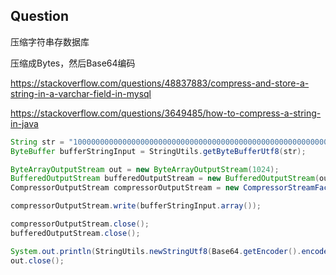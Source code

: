 ## Question

压缩字符串存数据库

压缩成Bytes，然后Base64编码

https://stackoverflow.com/questions/48837883/compress-and-store-a-string-in-a-varchar-field-in-mysql

https://stackoverflow.com/questions/3649485/how-to-compress-a-string-in-java

```java
String str = "10000000000000000000000000000000000000000000000000000000000000000000000000000000000000000000000000000000000000000000000001111111000011111111111111111111111110000000000000000000000000000000000000000000000000000000000000";
ByteBuffer bufferStringInput = StringUtils.getByteBufferUtf8(str);

ByteArrayOutputStream out = new ByteArrayOutputStream(1024);
BufferedOutputStream bufferedOutputStream = new BufferedOutputStream(out);
CompressorOutputStream compressorOutputStream = new CompressorStreamFactory().createCompressorOutputStream(CompressorStreamFactory.GZIP, bufferedOutputStream);

compressorOutputStream.write(bufferStringInput.array());

compressorOutputStream.close();
bufferedOutputStream.close();

System.out.println(StringUtils.newStringUtf8(Base64.getEncoder().encode(out.toByteArray())));
out.close();
```

